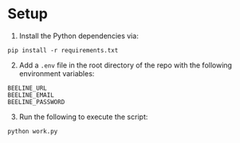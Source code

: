 

# Setup

1. Install the Python dependencies via:

```
pip install -r requirements.txt
```

2. Add a `.env` file in the root directory of the repo with the following environment variables:
```
BEELINE_URL
BEELINE_EMAIL
BEELINE_PASSWORD
```

3. Run the following to execute the script:

```
python work.py
```
